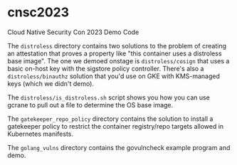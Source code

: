 # cnsc2023
Cloud Native Security Con 2023 Demo Code

The `distroless` directory contains two solutions to the problem of creating an
attestation that proves a property like "this container uses a distroless base
image". The one we demoed onstage is `distroless/cosign` that uses a basic
on-host key with the sigstore policy controller. There's also a
`distroless/binauthz` solution that you'd use on GKE with KMS-managed keys
(which we didn't demo).

The `distroless/is_distroless.sh` script shows you how you can use gcrane to
pull out a file to determine the OS base image.

The `gatekeeper_repo_policy` directory contains the solution to install a
gatekeeper policy to restrict the container registry/repo targets allowed in
Kubernetes manifests.

The `golang_vulns` directory contains the govulncheck example program and
demo.
